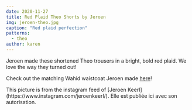 ```yaml
---
date: 2020-11-27
title: Red Plaid Theo Shorts by Jeroen
img: jeroen-theo.jpg
caption: "Red plaid perfection"
patterns:
  - theo
author: karen
---
```


Jeroen made these shortened Theo trousers in a bright, bold red plaid. We love the way they turned out!

Check out the matching Wahid waistcoat Jeroen made [here](https://freesewing.org/showcase/wahid-jeroen/)!

<Note>
This picture is from the instagram feed of [Jeroen Keerl](https://www.instagram.com/jeroenkeerl/). Elle est publiée ici avec son autorisation.
</Note>
